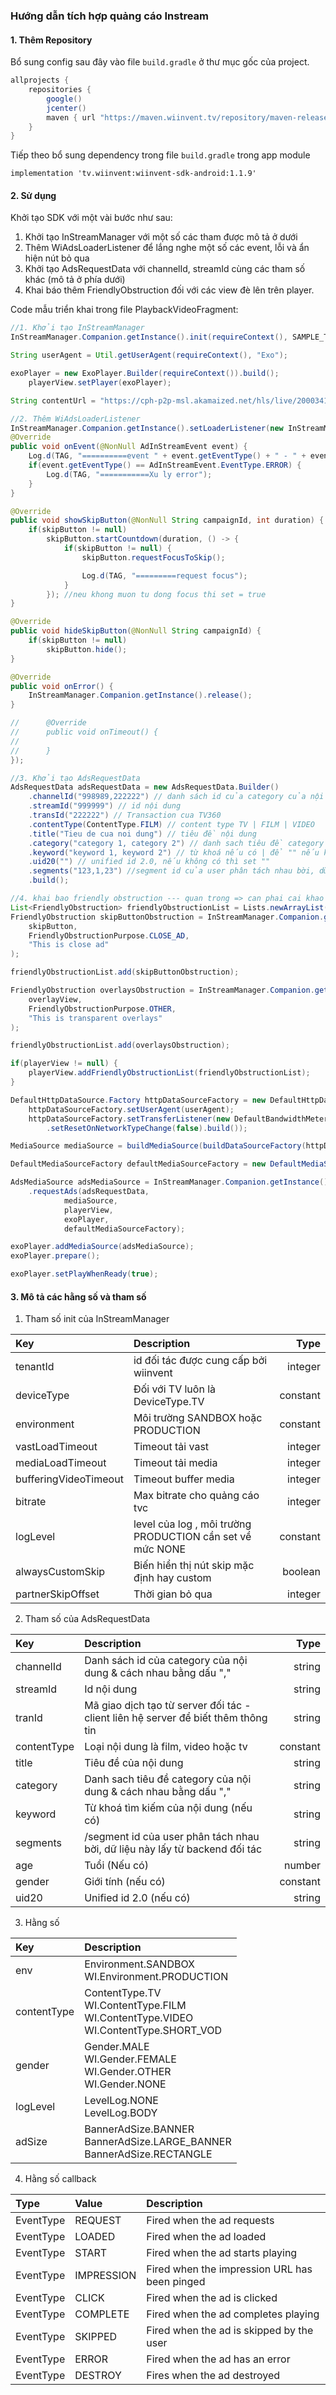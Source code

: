 
### Hướng dẫn tích hợp quảng cáo Instream
#### 1. Thêm Repository
Bổ sung config sau đây vào file `build.gradle` ở thư mục gốc của project.

```gradle
allprojects {
    repositories {
        google()
        jcenter()
        maven { url "https://maven.wiinvent.tv/repository/maven-releases/" }
    }
}  
```

Tiếp theo bổ sung dependency trong file `build.gradle` trong app module

```gralde
implementation 'tv.wiinvent:wiinvent-sdk-android:1.1.9'
```

#### 2. Sử dụng

Khởi tạo SDK với một vài bước như sau:
1. Khởi tạo InStreamManager với một số các tham được mô tả ở dưới
2. Thêm WiAdsLoaderListener để lắng nghe một số các event, lỗi và ẩn hiện nút bỏ qua
3. Khởi tạo AdsRequestData với channelId, streamId cùng các tham số khác (mô tả ở phía dưới)
4. Khai báo thêm FriendlyObstruction đối với các view đè lên trên player.

Code mẫu triển khai trong file PlaybackVideoFragment:
```java
//1. Khởi tạo InStreamManager
InStreamManager.Companion.getInstance().init(requireContext(), SAMPLE_TENANT_ID, DeviceType.TV, Environment.PRODUCTION, 5, 1, 5, 2500, LevelLog.BODY,true, 8);

String userAgent = Util.getUserAgent(requireContext(), "Exo");

exoPlayer = new ExoPlayer.Builder(requireContext()).build();
    playerView.setPlayer(exoPlayer);

String contentUrl = "https://cph-p2p-msl.akamaized.net/hls/live/2000341/test/master.m3u8";

//2. Thêm WiAdsLoaderListener
InStreamManager.Companion.getInstance().setLoaderListener(new InStreamManager.WiAdsLoaderListener() {
@Override
public void onEvent(@NonNull AdInStreamEvent event) {
    Log.d(TAG, "==========event " + event.getEventType() + " - " + event.getCampaignId() + ")");
    if(event.getEventType() == AdInStreamEvent.EventType.ERROR) {
        Log.d(TAG, "===========Xu ly error");
    }
}

@Override
public void showSkipButton(@NonNull String campaignId, int duration) {
    if(skipButton != null)
        skipButton.startCountdown(duration, () -> {
            if(skipButton != null) {
                skipButton.requestFocusToSkip();

                Log.d(TAG, "=========request focus");
            }
        }); //neu khong muon tu dong focus thi set = true
}

@Override
public void hideSkipButton(@NonNull String campaignId) {
    if(skipButton != null)
        skipButton.hide();
}

@Override
public void onError() {
    InStreamManager.Companion.getInstance().release();
}

//      @Override
//      public void onTimeout() {
//
//      }
});

//3. Khởi tạo AdsRequestData 
AdsRequestData adsRequestData = new AdsRequestData.Builder()
    .channelId("998989,222222") // danh sách id của category của nội dung & cách nhau bằng dấu ,
    .streamId("999999") // id nội dung
    .transId("222222") // Transaction cua TV360
    .contentType(ContentType.FILM) // content type TV | FILM | VIDEO
    .title("Tieu de cua noi dung") // tiêu đề nội dung
    .category("category 1, category 2") // danh sach tiêu đề category của nội dung & cách nhau bằng dấu ,
    .keyword("keyword 1, keyword 2") // từ khoá nếu có | để "" nếu ko có
    .uid20("") // unified id 2.0, nếu không có thì set ""
    .segments("123,1,23") //segment id của user phân tách nhau bời, dữ liệu này lấy từ backend đối tác
    .build();

//4. khai bao friendly obstruction --- quan trong => can phai cai khao het cac lop phu len tren player
List<FriendlyObstruction> friendlyObstructionList = Lists.newArrayList();
FriendlyObstruction skipButtonObstruction = InStreamManager.Companion.getInstance().createFriendlyObstruction(
    skipButton,
    FriendlyObstructionPurpose.CLOSE_AD,
    "This is close ad"
);

friendlyObstructionList.add(skipButtonObstruction);

FriendlyObstruction overlaysObstruction = InStreamManager.Companion.getInstance().createFriendlyObstruction(
    overlayView,
    FriendlyObstructionPurpose.OTHER,
    "This is transparent overlays"
);

friendlyObstructionList.add(overlaysObstruction);

if(playerView != null) {
    playerView.addFriendlyObstructionList(friendlyObstructionList);
}

DefaultHttpDataSource.Factory httpDataSourceFactory = new DefaultHttpDataSource.Factory();
    httpDataSourceFactory.setUserAgent(userAgent);
    httpDataSourceFactory.setTransferListener(new DefaultBandwidthMeter.Builder(requireContext())
        .setResetOnNetworkTypeChange(false).build());

MediaSource mediaSource = buildMediaSource(buildDataSourceFactory(httpDataSourceFactory), contentUrl, getDrmSessionManager(httpDataSourceFactory));

DefaultMediaSourceFactory defaultMediaSourceFactory = new DefaultMediaSourceFactory(requireContext());

AdsMediaSource adsMediaSource = InStreamManager.Companion.getInstance()
    .requestAds(adsRequestData,
            mediaSource,
            playerView,
            exoPlayer,
            defaultMediaSourceFactory);

exoPlayer.addMediaSource(adsMediaSource);
exoPlayer.prepare();

exoPlayer.setPlayWhenReady(true);
```

#### 3. Mô tả các hằng số và tham số
1. Tham số init của InStreamManager

| Key                   | Description                                               |     Type |
|:----------------------|:----------------------------------------------------------|---------:|
| tenantId              | id đối tác được cung cấp bởi wiinvent                     |  integer |
| deviceType            | Đối với TV luôn là DeviceType.TV                          | constant |
| environment           | Môi trường SANDBOX hoặc PRODUCTION                        | constant |
| vastLoadTimeout       | Timeout tải vast                                          |  integer |
| mediaLoadTimeout      | Timeout tải media                                         |  integer |
| bufferingVideoTimeout | Timeout buffer media                                      |  integer |
| bitrate               | Max bitrate cho quảng cáo tvc                             |  integer |
| logLevel              | level của log , môi trường PRODUCTION cần set về mức NONE | constant |                                  
| alwaysCustomSkip      | Biến hiển thị nút skip mặc định hay custom                |  boolean |                                  
| partnerSkipOffset     | Thời gian bỏ qua                                          |  integer |

2. Tham số của AdsRequestData

| Key          | Description                                                                        |       Type |
|:-------------|:-----------------------------------------------------------------------------------|-----------:|
| channelId    | Danh sách id của category của nội dung & cách nhau bằng dấu ","                    |     string |
| streamId     | Id nội dung                                                                        |     string |
| tranId       | Mã giao dịch tạo từ server đối tác - client liên hệ server để biết thêm thông tin  |     string |
| contentType  | Loại nội dung là film, video hoặc tv                                               |   constant |
| title        | Tiêu đề của nội dung                                                               |     string |
| category     | Danh sach tiêu đề category của nội dung & cách nhau bằng dấu ","                   |     string |
| keyword      | Từ khoá tìm kiếm của nội dung (nếu có)                                             |     string |
| segments     | /segment id của user phân tách nhau bời, dữ liệu này lấy từ backend đối tác        |     string |
| age          | Tuổi (Nếu có)                                                                      |     number |
| gender       | Giới tính (nếu có)                                                                 |   constant |
| uid20        | Unified id 2.0 (nếu có)                                                            |     string |

3. Hằng số

| Key         | Description                                                                                     |
|:------------|:------------------------------------------------------------------------------------------------|
| env         | Environment.SANDBOX <br/> WI.Environment.PRODUCTION                                             |
| contentType | ContentType.TV <br/>WI.ContentType.FILM <br/>WI.ContentType.VIDEO <br/>WI.ContentType.SHORT_VOD |
| gender      | Gender.MALE <br/>WI.Gender.FEMALE <br/>WI.Gender.OTHER <br/>WI.Gender.NONE                      |
| logLevel    | LevelLog.NONE <br/> LevelLog.BODY                                                               |
| adSize      | BannerAdSize.BANNER <br/> BannerAdSize.LARGE_BANNER <br/> BannerAdSize.RECTANGLE                |

4. Hằng số callback

| Type      | Value      | Description                                   |
|:----------|:-----------|:----------------------------------------------|
| EventType | REQUEST    | Fired when the ad requests                    |
| EventType | LOADED     | Fired when the ad loaded                      |
| EventType | START      | Fired when the ad starts playing              |
| EventType | IMPRESSION | Fired when the impression URL has been pinged |
| EventType | CLICK      | Fired when the ad is clicked                  |
| EventType | COMPLETE   | Fired when the ad completes playing           |
| EventType | SKIPPED    | Fired when the ad is skipped by the user      |
| EventType | ERROR      | Fired when the ad has an error                |
| EventType | DESTROY    | Fires when the ad destroyed                   |
